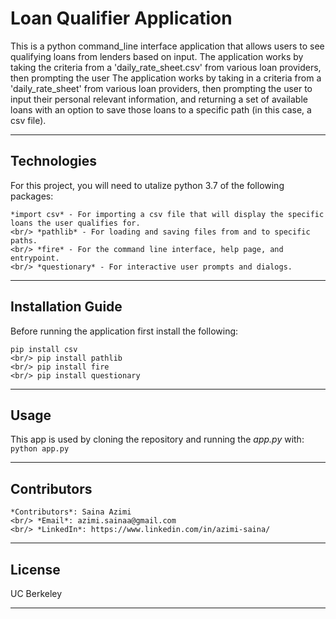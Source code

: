 # **Loan Qualifier Application**
This is a python command_line interface application that allows users to see qualifying loans from lenders based on input. The application works by taking the criteria from a 'daily_rate_sheet.csv' from various loan providers, then prompting the user
The application works by taking in a criteria from a 'daily_rate_sheet' from various loan providers, then prompting the user to input their personal relevant information, and returning a set of available loans with an option to save those loans to a specific path (in this case, a csv file).

---

## Technologies
For this project, you will need to utalize python 3.7 of the following packages:
```
*import csv* - For importing a csv file that will display the specific loans the user qualifies for. 
<br/> *pathlib* - For loading and saving files from and to specific paths.
<br/> *fire* - For the command line interface, help page, and entrypoint. 
<br/> *questionary* - For interactive user prompts and dialogs. 
```

---

## Installation Guide
Before running the application first install the following:
```
pip install csv
<br/> pip install pathlib
<br/> pip install fire 
<br/> pip install questionary 
```

---

## Usage
This app is used by cloning the repository and running the *app.py* with:
<br/> `python app.py`

---

## Contributors
```
*Contributors*: Saina Azimi
<br/> *Email*: azimi.sainaa@gmail.com
<br/> *LinkedIn*: https://www.linkedin.com/in/azimi-saina/ 
```

---

## License
UC Berkeley

---
